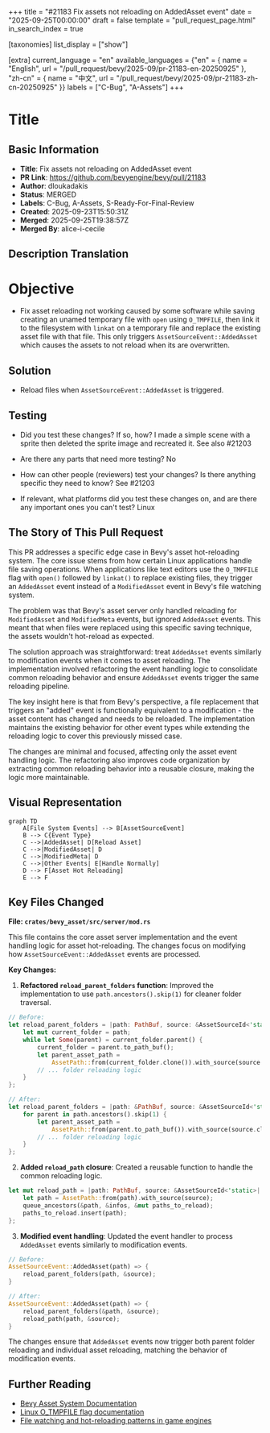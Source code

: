 +++
title = "#21183 Fix assets not reloading on AddedAsset event"
date = "2025-09-25T00:00:00"
draft = false
template = "pull_request_page.html"
in_search_index = true

[taxonomies]
list_display = ["show"]

[extra]
current_language = "en"
available_languages = {"en" = { name = "English", url = "/pull_request/bevy/2025-09/pr-21183-en-20250925" }, "zh-cn" = { name = "中文", url = "/pull_request/bevy/2025-09/pr-21183-zh-cn-20250925" }}
labels = ["C-Bug", "A-Assets"]
+++

# Title

## Basic Information
- **Title**: Fix assets not reloading on AddedAsset event
- **PR Link**: https://github.com/bevyengine/bevy/pull/21183
- **Author**: dloukadakis
- **Status**: MERGED
- **Labels**: C-Bug, A-Assets, S-Ready-For-Final-Review
- **Created**: 2025-09-23T15:50:31Z
- **Merged**: 2025-09-25T19:38:57Z
- **Merged By**: alice-i-cecile

## Description Translation

# Objective

- Fix asset reloading not working caused by some software while saving creating an unamed temporary file with `open` using `O_TMPFILE`, then link it to the filesystem with `linkat` on a temporary file and replace the existing asset file with that file. This only triggers `AssetSourceEvent::AddedAsset` which causes the assets to not reload when its are overwritten.

## Solution

- Reload files when `AssetSourceEvent::AddedAsset` is triggered.

## Testing

- Did you test these changes? If so, how?
I made a simple scene with a sprite then deleted the sprite image and recreated it.
See also #21203

- Are there any parts that need more testing?
No
- How can other people (reviewers) test your changes? Is there anything specific they need to know?
See #21203
- If relevant, what platforms did you test these changes on, and are there any important ones you can't test?
Linux

## The Story of This Pull Request

This PR addresses a specific edge case in Bevy's asset hot-reloading system. The core issue stems from how certain Linux applications handle file saving operations. When applications like text editors use the `O_TMPFILE` flag with `open()` followed by `linkat()` to replace existing files, they trigger an `AddedAsset` event instead of a `ModifiedAsset` event in Bevy's file watching system.

The problem was that Bevy's asset server only handled reloading for `ModifiedAsset` and `ModifiedMeta` events, but ignored `AddedAsset` events. This meant that when files were replaced using this specific saving technique, the assets wouldn't hot-reload as expected.

The solution approach was straightforward: treat `AddedAsset` events similarly to modification events when it comes to asset reloading. The implementation involved refactoring the event handling logic to consolidate common reloading behavior and ensure `AddedAsset` events trigger the same reloading pipeline.

The key insight here is that from Bevy's perspective, a file replacement that triggers an "added" event is functionally equivalent to a modification - the asset content has changed and needs to be reloaded. The implementation maintains the existing behavior for other event types while extending the reloading logic to cover this previously missed case.

The changes are minimal and focused, affecting only the asset event handling logic. The refactoring also improves code organization by extracting common reloading behavior into a reusable closure, making the logic more maintainable.

## Visual Representation

```mermaid
graph TD
    A[File System Events] --> B[AssetSourceEvent]
    B --> C{Event Type}
    C -->|AddedAsset| D[Reload Asset]
    C -->|ModifiedAsset| D
    C -->|ModifiedMeta| D
    C -->|Other Events| E[Handle Normally]
    D --> F[Asset Hot Reloading]
    E --> F
```

## Key Files Changed

**File: `crates/bevy_asset/src/server/mod.rs`**

This file contains the core asset server implementation and the event handling logic for asset hot-reloading. The changes focus on modifying how `AssetSourceEvent::AddedAsset` events are processed.

**Key Changes:**

1. **Refactored `reload_parent_folders` function**: Improved the implementation to use `path.ancestors().skip(1)` for cleaner folder traversal.

```rust
// Before:
let reload_parent_folders = |path: PathBuf, source: &AssetSourceId<'static>| {
    let mut current_folder = path;
    while let Some(parent) = current_folder.parent() {
        current_folder = parent.to_path_buf();
        let parent_asset_path = 
            AssetPath::from(current_folder.clone()).with_source(source.clone());
        // ... folder reloading logic
    }
};

// After:
let reload_parent_folders = |path: &PathBuf, source: &AssetSourceId<'static>| {
    for parent in path.ancestors().skip(1) {
        let parent_asset_path = 
            AssetPath::from(parent.to_path_buf()).with_source(source.clone());
        // ... folder reloading logic
    }
};
```

2. **Added `reload_path` closure**: Created a reusable function to handle the common reloading logic.

```rust
let mut reload_path = |path: PathBuf, source: &AssetSourceId<'static>| {
    let path = AssetPath::from(path).with_source(source);
    queue_ancestors(&path, &infos, &mut paths_to_reload);
    paths_to_reload.insert(path);
};
```

3. **Modified event handling**: Updated the event handler to process `AddedAsset` events similarly to modification events.

```rust
// Before:
AssetSourceEvent::AddedAsset(path) => {
    reload_parent_folders(path, &source);
}

// After:
AssetSourceEvent::AddedAsset(path) => {
    reload_parent_folders(&path, &source);
    reload_path(path, &source);
}
```

The changes ensure that `AddedAsset` events now trigger both parent folder reloading and individual asset reloading, matching the behavior of modification events.

## Further Reading

- [Bevy Asset System Documentation](https://bevyengine.org/learn/book/assets/)
- [Linux O_TMPFILE flag documentation](https://man7.org/linux/man-pages/man2/open.2.html)
- [File watching and hot-reloading patterns in game engines](https://gamedev.stackexchange.com/questions/12018/how-do-game-engines-handle-asset-hot-reloading)